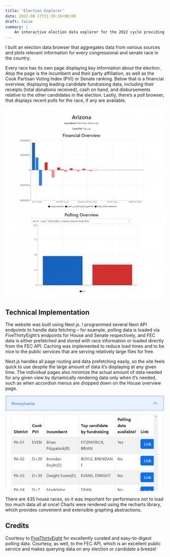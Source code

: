 ```yaml
---
title: 'Election Explorer'
date: 2022-08-17T21:39:16+00:00
draft: false
summary: |
    An interactive election data explorer for the 2022 cycle providing detailed insights into congressional and senate races, including candidate fundraising, polling data, and more.
---
```


I built an election data browser that aggregates data from various sources and plots relevant information for every congressional and senate race in the country.

Every race has its own page displaying key information about the election. Atop the page is the incumbent and their party affiliation, as well as the Cook Partisan Voting Index (PVI) or Senate ranking. Below that is a financial overview, displaying leading candidate fundraising data, including their receipts (total donations received), cash on hand, and disbursements relative to the other candidates in the election. Lastly, there’s a poll browser, that displays recent polls for the race, if any are available.

![Main page for the 2022 Arizona Senate race, displaying aggregated data for fundraising and latest polling](az-senate-finance.png)


## Technical Implementation
The website was built using Next.js. I programmed several Next API endpoints to handle data fetching – for example, polling data is loaded via FiveThirtyEight’s endpoints for House and Senate respectively, and FEC data is either prefetched and stored with race information or loaded directly from the FEC API. Caching was implemented to reduce load times and to be nice to the public services that are serving relatively large files for free.

Next.js handles all page routing and data prefetching easily, so the site feels quick to use despite the large amount of data it’s displaying at any given time. The individual pages also minimize the actual amount of data needed for any given view by dynamically rendering data only when it’s needed, such as when accordion menus are dropped down on the House overview page.

![An example of the page routing used by the election browser components. There are 435 house races, so it was important for performance not to load too much data all at once!](routing.png)

There are 435 house races, so it was important for performance not to load too much data all at once!
Charts were rendered using the recharts library, which provides convenient and extensible graphing abstractions.

## Credits
Courtesy to [FiveThirtyEight](https://fivethirtyeight.com/) for excellently curated and easy-to-digest polling data. Courtesy, as well, to the FEC API, which is an excellent public service and makes querying data on any election or candidate a breeze!

